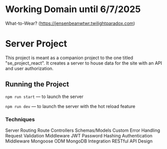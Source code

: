 # Working Domain until 6/7/2025

What-to-Wear? (https://jensenbeanwtwr.twilightparadox.com)

# Server Project

This project is meant as a companion project to the one titled "se_project_react". It creates a server to house data for the site with an API and user authorization.

## Running the Project

`npm run start` — to launch the server

`npm run dev` — to launch the server with the hot reload feature

### Techniques

Server Routing
Route Controllers
Schemas/Models
Custom Error Handling
Request Validation Middleware
JWT
Password Hashing
Authentication Middleware
Mongoose ODM
MongoDB Integration
RESTful API Design
